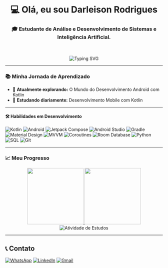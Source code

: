 <h1 align="center">💻 Olá, eu sou Darleison Rodrigues</h1>
<h3 align="center">🎓 Estudante de Análise e Desenvolvimento de Sistemas e Inteligência Artificial.</h3>

<div align="center">
  <br><br>
  <img src="https://readme-typing-svg.demolab.com?font=Fira+Code&pause=1000&color=22D3F7&center=true&vCenter=true&width=435&lines=Aprendendo+Kotlin;Explorando+o+mundo+do+desenvolvimento+Mobile;Construindo+meus+primeiros+projetos" alt="Typing SVG"/>
</div>

---

### 📚 Minha Jornada de Aprendizado
- 🔭 **Atualmente explorando:** O Mundo do Desenvolvimento Android com Kotlin
- 🌱 **Estudando diariamente:** Desenvolvimento Mobile com Kotlin
  
---

#### 🛠 Habilidades em Desenvolvimento
![Kotlin](https://img.shields.io/badge/Kotlin-7F52FF?style=for-the-badge&logo=kotlin&logoColor=white)
![Android](https://img.shields.io/badge/Android-3DDC84?style=for-the-badge&logo=android&logoColor=white)
![Jetpack Compose](https://img.shields.io/badge/Jetpack_Compose-4285F4?style=for-the-badge&logo=jetpackcompose&logoColor=white)
![Android Studio](https://img.shields.io/badge/Android_Studio-3DDC84?style=for-the-badge&logo=androidstudio&logoColor=white)
![Gradle](https://img.shields.io/badge/Gradle-02303A?style=for-the-badge&logo=gradle&logoColor=white)
![Material Design](https://img.shields.io/badge/Material_Design-757575?style=for-the-badge&logo=materialdesign&logoColor=white)
![MVVM](https://img.shields.io/badge/MVVM-FF6F00?style=for-the-badge&logoColor=white)
![Coroutines](https://img.shields.io/badge/Coroutines-0095D5?style=for-the-badge&logo=kotlin&logoColor=white)
![Room Database](https://img.shields.io/badge/Room-FF5722?style=for-the-badge&logo=sqlite&logoColor=white)
![Python](https://img.shields.io/badge/Python-3776AB?style=for-the-badge&logo=python&logoColor=white)
![SQL](https://img.shields.io/badge/SQL-4479A1?style=for-the-badge&logo=mysql&logoColor=white)
![Git](https://img.shields.io/badge/Git-F05032?style=for-the-badge&logo=git&logoColor=white)

---

### 📈 Meu Progresso

<div align="center">
  <a href="https://github.com/darleisonrodrigues">
    <img height="180em" src="https://github-readme-stats.vercel.app/api?username=darleisonrodrigues&show_icons=true&theme=merko&hide=issues&count_private=true&locale=pt-br&hide_title=true"/>
    <img height="180em" src="https://github-readme-stats.vercel.app/api/top-langs/?username=darleisonrodrigues&layout=compact&theme=merko&langs_count=6&locale=pt-br&hide_title=true"/>
  </a>
</div>

<div align="center">
  <img src="https://github-readme-activity-graph.vercel.app/graph?username=darleisonrodrigues&theme=github-compact&hide_border=true" alt="Atividade de Estudos">
</div>

---
## 📞 Contato

[![WhatsApp](https://img.shields.io/badge/WhatsApp-25D366?style=for-the-badge&logo=whatsapp&logoColor=white)](https://wa.me/5585996380305)
[![LinkedIn](https://img.shields.io/badge/LinkedIn-0077B5?style=for-the-badge&logo=linkedin&logoColor=white)](https://www.linkedin.com/in/darleison-rodrigues/)
[![Gmail](https://img.shields.io/badge/Gmail-EA4335?style=for-the-badge&logo=gmail&logoColor=white)](mailto:darleisonrodrigues@edu.unifor.br)
